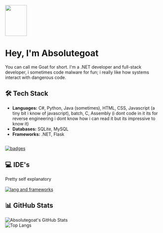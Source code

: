 <img src="https://external-content.duckduckgo.com/iu/?u=https%3A%2F%2Fmedia1.tenor.com%2Fm%2FPnuoQnKXre4AAAAC%2Fralsei-waving.gif&f=1&nofb=1&ipt=4e9ea73ad1b4187b25454c25af22f23db2ddfca8b7aaee11957de0ef7ea3320d" style="height: 100px; width: 70px;"/>

# Hey, I'm Absolutegoat
You can call me Goat for short. I'm a .NET developer and full-stack developer, i sometimes code malware for fun; i really like how systems interact with dangerous code.

## 🛠️ Tech Stack
- **Languages:** C#, Python, Java (sometimes), HTML, CSS, Javascript (a tiny bit i know of javascript), batch, C, Assembly (i dont code in it its for reverse engineering i dont know how i can read it but its impressive to know it)
- **Databases:** SQLite, MySQL
- **Frameworks:** .NET, Flask
##
[![badges](https://skillicons.dev/icons?i=py,java,dotnet,cs,sqlite,mysql,flask,c)](https://skillicons.dev)

## 💻 IDE's
Pretty self explanatory</br>
</br>
[![lang and frameworks](https://skillicons.dev/icons?i=visualstudio,vscode)](https://skillicons.dev)

## 📊 GitHub Stats
![Absolutegoat's GitHub Stats](https://github-readme-stats.vercel.app/api?username=absolutegoat&show_icons=true&theme=dark)
</br>
![Top Langs](https://github-readme-stats.vercel.app/api/top-langs/?username=absolutegoaat&size_weight=0.5&count_weight=0.5&theme=dark&layout=pie)
